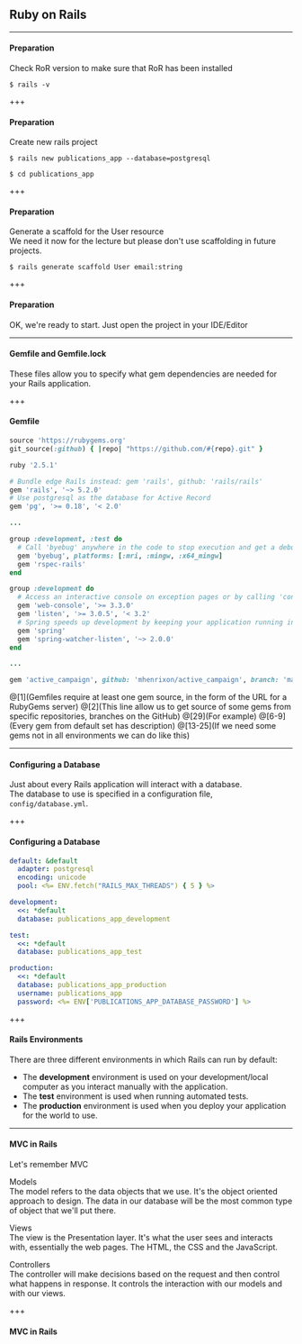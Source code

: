 ## Ruby on Rails

---

#### Preparation

Check RoR version to make sure that RoR has been installed

```text
$ rails -v
```

+++

#### Preparation

Create new rails project

```text
$ rails new publications_app --database=postgresql
```

```text
$ cd publications_app
```

+++

#### Preparation

Generate a scaffold for the User resource <br>
We need it now for the lecture but please don't use scaffolding in future projects.

```text
$ rails generate scaffold User email:string
```

+++

#### Preparation

OK, we're ready to start. Just open the project in your IDE/Editor

---

#### Gemfile and Gemfile.lock

These files allow you to specify what gem dependencies are needed for your Rails application.

+++

#### Gemfile

```ruby
source 'https://rubygems.org'
git_source(:github) { |repo| "https://github.com/#{repo}.git" }

ruby '2.5.1'

# Bundle edge Rails instead: gem 'rails', github: 'rails/rails'
gem 'rails', '~> 5.2.0'
# Use postgresql as the database for Active Record
gem 'pg', '>= 0.18', '< 2.0'

...

group :development, :test do
  # Call 'byebug' anywhere in the code to stop execution and get a debugger console
  gem 'byebug', platforms: [:mri, :mingw, :x64_mingw]
  gem 'rspec-rails'
end

group :development do
  # Access an interactive console on exception pages or by calling 'console' anywhere in the code.
  gem 'web-console', '>= 3.3.0'
  gem 'listen', '>= 3.0.5', '< 3.2'
  # Spring speeds up development by keeping your application running in the background. Read more: https://github.com/rails/spring
  gem 'spring'
  gem 'spring-watcher-listen', '~> 2.0.0'
end

...

gem 'active_campaign', github: 'mhenrixon/active_campaign', branch: 'master'
```
@[1](Gemfiles require at least one gem source, in the form of the URL for a RubyGems server)
@[2](This line allow us to get source of some gems from specific repositories, branches on the GitHub)
@[29](For example)
@[6-9](Every gem from default set has description)
@[13-25](If we need some gems not in all environments we can do like this)

---

#### Configuring a Database

Just about every Rails application will interact with a database. <br>
The database to use is specified in a configuration file, `config/database.yml`.

+++

#### Configuring a Database

```yml
default: &default
  adapter: postgresql
  encoding: unicode
  pool: <%= ENV.fetch("RAILS_MAX_THREADS") { 5 } %>

development:
  <<: *default
  database: publications_app_development

test:
  <<: *default
  database: publications_app_test

production:
  <<: *default
  database: publications_app_production
  username: publications_app
  password: <%= ENV['PUBLICATIONS_APP_DATABASE_PASSWORD'] %>
```

+++

#### Rails Environments

There are three different environments in which Rails can run by default:

- The **development** environment is used on your development/local computer as you interact manually with the application.
- The **test** environment is used when running automated tests.
- The **production** environment is used when you deploy your application for the world to use.

---

#### MVC in Rails
 
Let's remember MVC

Models<br>
The model refers to the data objects that we use. 
It's the object oriented approach to design. 
The data in our database will be the most common type of object that we'll put there.

Views<br>
The view is the Presentation layer. 
It's what the user sees and interacts with, essentially the web pages. 
The HTML, the CSS and the JavaScript.

Controllers<br>
The controller will make decisions based on the request and then control what happens in response. 
It controls the interaction with our models and with our views.


+++

#### MVC in Rails
